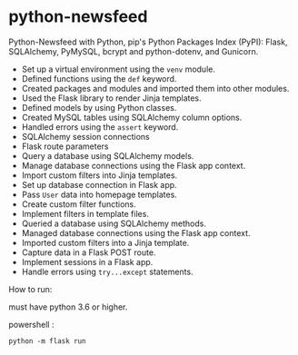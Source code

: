 # python-newsfeed

Python-Newsfeed with Python, pip's Python Packages Index (PyPI): Flask, SQLAlchemy, PyMySQL, bcrypt and python-dotenv, and Gunicorn.

* Set up a virtual environment using the `venv` module.
* Defined functions using the `def` keyword.
* Created packages and modules and imported them into other modules.
* Used the Flask library to render Jinja templates.
* Defined models by using Python classes.
* Created MySQL tables using SQLAlchemy column options.
* Handled errors using the `assert` keyword.
* SQLAlchemy session connections
* Flask route parameters
* Query a database using SQLAlchemy models.
* Manage database connections using the Flask app context.
* Import custom filters into Jinja templates.
* Set up database connection in Flask app.
* Pass `User` data into homepage templates.
* Create custom filter functions.
* Implement filters in template files.
* Queried a database using SQLAlchemy methods.
* Managed database connections using the Flask app context.
* Imported custom filters into a Jinja template.
* Capture data in a Flask POST route.
* Implement sessions in a Flask app.
* Handle errors using `try...except` statements.

How to run:


must have python 3.6 or higher.

powershell :

```
python -m flask run
```
